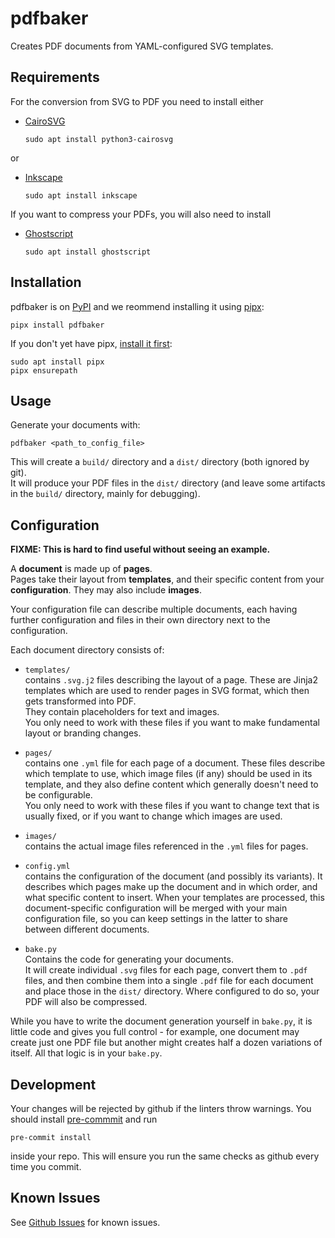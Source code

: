 # pdfbaker

Creates PDF documents from YAML-configured SVG templates.

## Requirements

For the conversion from SVG to PDF you need to install either

- [CairoSVG](https://cairosvg.org/)<br>
  ```
  sudo apt install python3-cairosvg
  ```

or

- [Inkscape](https://inkscape.org/)<br>
  ```
  sudo apt install inkscape
  ```

If you want to compress your PDFs, you will also need to install

- [Ghostscript](https://www.ghostscript.com/)
  ```
  sudo apt install ghostscript
  ```

## Installation

pdfbaker is on [PyPI](https://pypi.org/project/pdfbaker/) and we reommend installing it
using [pipx](https://github.com/pypa/pipx):

```
pipx install pdfbaker
```

If you don't yet have pipx,
[install it first](https://pipx.pypa.io/latest/installation/):

```
sudo apt install pipx
pipx ensurepath
```

## Usage

Generate your documents with:

```
pdfbaker <path_to_config_file>
```

This will create a `build/` directory and a `dist/` directory (both ignored by git).<br>
It will produce your PDF files in the `dist/` directory (and leave some artifacts in the
`build/` directory, mainly for debugging).

## Configuration

**FIXME: This is hard to find useful without seeing an example.**

A **document** is made up of **pages**.<br> Pages take their layout from **templates**,
and their specific content from your **configuration**. They may also include
**images**.

Your configuration file can describe multiple documents, each having further
configuration and files in their own directory next to the configuration.

Each document directory consists of:

- `templates/`<br> contains `.svg.j2` files describing the layout of a page. These are
  Jinja2 templates which are used to render pages in SVG format, which then gets
  transformed into PDF.<br> They contain placeholders for text and images.<br> You only
  need to work with these files if you want to make fundamental layout or branding
  changes.

- `pages/`<br> contains one `.yml` file for each page of a document. These files
  describe which template to use, which image files (if any) should be used in its
  template, and they also define content which generally doesn't need to be
  configurable.<br> You only need to work with these files if you want to change text
  that is usually fixed, or if you want to change which images are used.

- `images/`<br> contains the actual image files referenced in the `.yml` files for
  pages.

- `config.yml`<br> contains the configuration of the document (and possibly its
  variants). It describes which pages make up the document and in which order, and what
  specific content to insert. When your templates are processed, this document-specific
  configuration will be merged with your main configuration file, so you can keep
  settings in the latter to share between different documents.

- `bake.py`<br> Contains the code for generating your documents.<br> It will create
  individual `.svg` files for each page, convert them to `.pdf` files, and then combine
  them into a single `.pdf` file for each document and place those in the `dist/`
  directory. Where configured to do so, your PDF will also be compressed.

While you have to write the document generation yourself in `bake.py`, it is little code
and gives you full control - for example, one document may create just one PDF file but
another might creates half a dozen variations of itself. All that logic is in your
`bake.py`.

## Development

Your changes will be rejected by github if the linters throw warnings. You should
install [pre-commmit](https://pre-commit.com) and run

```
pre-commit install
```

inside your repo. This will ensure you run the same checks as github every time you
commit.

## Known Issues

See [Github Issues](https://github.com/pythonnz/pdfbaker/issues) for known issues.
